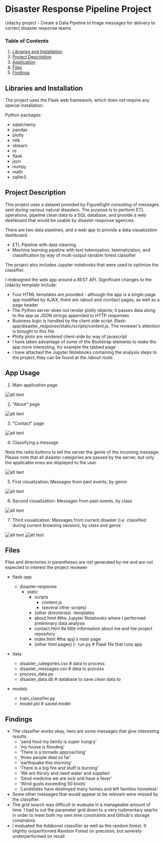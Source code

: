 # Disaster Response Pipeline Project

Udacity project - Create a Data Pipeline to triage messages for delivery to correct disaster response teams 


### Table of Contents

1. [Libraries and Installation](#installation)
2. [Project Description](#motivation)
2. [Application](#app)
3. [Files](#files)
4. [Findings](#results)

## Libraries and Installation <a name="installation"></a>

The project uses the Flask web framework, which does not require any special installation.

Python packages:
 - sqlalchemy
 - pandas
 - plotly
 - nltk
 - sklearn
 - re
 - flask
 - json
 - numpy
 - math
 - sqlite3

## Project Description<a name="motivation"></a>

This project uses a dataset provided by FigureEight consisting of messages sent during various natural disasters.
The purpose is to perform ETL operations, pipeline clean data to a SQL database, and provide a web dashboard that would be usable by disaster response agencies.

There are two data pipelines, and a web app to provide a data visualization dashboard.
 - ETL Pipeline with data cleaning
 - Machine learning pipeline with text tokenization, lemmatization, and classification by way of multi-output random forest classifier

 The project also includes Jupyter notebooks that were used to optimize the classifier.

I redesigned the web app around a REST API.  Significant changes to the Udacity template include:
 - Four HTML templates are provided - although the app is a single-page app modified by AJAX, there are /about and /contact pages, as well as a page header
 - The Python server does not render plotly objects; it passes data along to the app as JSON strings appended to HTTP responses
 - Business logic is handled by the client side script /flask-app/disaster_response/static/scripts/content.js.  The reviewer's attention is brought to this file.
 - Plotly plots are rendered client-side by way of javascript
 - I have taken advantage of some of the Bootstrap elements to make the app more interesting, for example the tabbed page
 - I have attached the Jupyter Notebooks containing the analysis steps to the project, they can be found at the /about route
 
## App Usage<a name="app"></a>

1.  Main application page

![alt text](https://github.com/ismith1024/Udacity-Disaster-Response-Data-Pipeline/blob/master/images/01Main.png "Main app page")

2.  "About" page

![alt text](https://github.com/ismith1024/Udacity-Disaster-Response-Data-Pipeline/blob/master/images/02About.png "About page")

3.  "Contact" page

![alt text](https://github.com/ismith1024/Udacity-Disaster-Response-Data-Pipeline/blob/master/images/03Contact.png "Contact page")

4.  Classifying a message

Note the radio buttons to tell the server the genre of the incoming message.  Please note that all disaster categories are passed by the server, but only the applicable ones are displayed to the user.

![alt text](https://github.com/ismith1024/Udacity-Disaster-Response-Data-Pipeline/blob/master/images/04Classify.png "Message classifier")

5.  First visualization: Messages from past events, by genre

![alt text](https://github.com/ismith1024/Udacity-Disaster-Response-Data-Pipeline/blob/master/images/05vis1.png "First visualization")

6.  Second visualization: Messages from past events, by class

![alt text](https://github.com/ismith1024/Udacity-Disaster-Response-Data-Pipeline/blob/master/images/06vis2.png "Second visualization")

7.  Third visualization: Messages from current disaster (i.e. classified during current browsing session), by class and genre

![alt text](https://github.com/ismith1024/Udacity-Disaster-Response-Data-Pipeline/blob/master/images/07vis3a.png "Third visualization")
![alt text](https://github.com/ismith1024/Udacity-Disaster-Response-Data-Pipeline/blob/master/images/08vis3b.png "Third visualization")

## Files <a name="files"></a>

Files and directories in parentheses are not generated by me and are not expected to interest the project reviewer

- flask-app
  - disaster-response
    - static
      - scripts
        - content.js
        - (several other scripts)
      - (other directories)
    -templates
      - about.html #the Jupyter Notebooks where I performed preliminary data analysis
      - contact.html #a little information about me and hte project repository
      - index.html #the app's main page
      - (other html pages)
|- run.py  # Flask file that runs app

- data
  - disaster_categories.csv  # data to process 
  - disaster_messages.csv  # data to process
  - process_data.py
  - disaster_data.db   # database to save clean data to

- models
  - train_classifier.py
  - model.pkl  # saved model 

## Findings<a name="results"></a>

- The classifier works okay, here are some messages that give interesting results:
    - 'send food my family is super hungry'
    - 'my house is flooding'
    - 'There is a tornado approaching'
    - 'three people died so far'
    - 'earthquake this morning'
    - 'There is a big fire and stuff is burning'
    - 'We are thirsty and need water and supplies'
    - 'Send medicine we are sick and have a fever'
    - 'Wind gusts exceeding 50 knots'
    - 'Landslides have destroyed many homes and left families homeless'
- Some other messages that would appear to be relevant were missed by the classifier.
- The grid search was difficult to evaluate in a manageable amount of time.  I had to cut the parameter grid down to a very rudimentary searhc in order to meet both my own time constraints and Github's storage constraints
- I evaluated the Adaboost classifier as well as the random forest.  It slightly outperformed Random Forest on precision, but severely underperformed on recall



